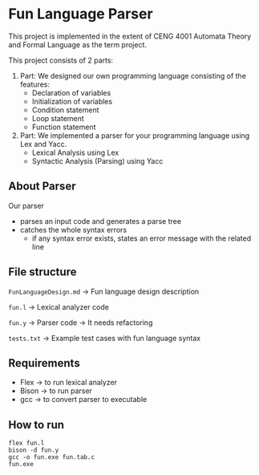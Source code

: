 # Fun Language Parser

This project is implemented in the extent of CENG 4001 Automata Theory and Formal Language as the term project. 

This project consists of 2 parts:
1. Part: We designed our own programming language consisting of the features:
    - Declaration of variables
    - Initialization of variables
    - Condition statement
    - Loop statement
    - Function statement
2. Part: We implemented a parser for your programming language using Lex and Yacc.
    - Lexical Analysis using Lex
    - Syntactic Analysis (Parsing) using Yacc

## About Parser

Our parser 
- parses an input code and generates a parse tree
- catches the whole syntax errors
    - if any syntax error exists, states an error message with the related line

## File structure

`FunLanguageDesign.md` -> Fun language design description

`fun.l` -> Lexical analyzer code

`fun.y` -> Parser code -> It needs refactoring

`tests.txt` -> Example test cases with fun language syntax

## Requirements
- Flex -> to run lexical analyzer
- Bison -> to run parser
- gcc -> to convert parser to executable

## How to run

```
flex fun.l
bison -d fun.y
gcc -o fun.exe fun.tab.c
fun.exe
```
